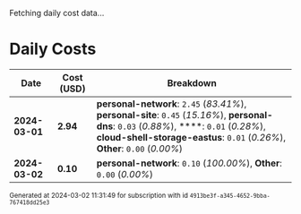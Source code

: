 Fetching daily cost data...
# Daily Costs

| Date | Cost (USD) | Breakdown |
|------|----------------|-----------|
| **2024-03-01** | **2.94** | **personal-network**: `2.45` (_83.41%_), **personal-site**: `0.45` (_15.16%_), **personal-dns**: `0.03` (_0.88%_), ****: `0.01` (_0.28%_), **cloud-shell-storage-eastus**: `0.01` (_0.26%_), **Other**: `0.00` (_0.00%_) |
| **2024-03-02** | **0.10** | **personal-network**: `0.10` (_100.00%_), **Other**: `0.00` (_0.00%_) |


<sup>Generated at 2024-03-02 11:31:49 for subscription with id `4913be3f-a345-4652-9bba-767418dd25e3`</sup>
